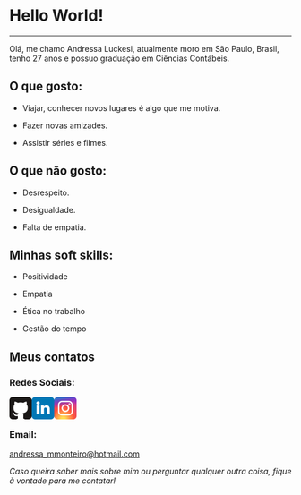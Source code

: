 # Hello World!

---

Olá, me chamo Andressa Luckesi, atualmente moro em São Paulo, Brasil, tenho 27 anos e possuo graduação em Ciências Contábeis.

## O que gosto:

* Viajar, conhecer novos lugares é algo que me motiva.

* Fazer novas amizades.

* Assistir séries e filmes.

## O que não gosto:

* Desrespeito.

* Desigualdade.

* Falta de empatia.

## Minhas soft skills:

* Positividade

* Empatia

* Ética no trabalho

* Gestão do tempo

## Meus contatos

### Redes Sociais:

  <a target="blank" href="https://github.com/andressammonteiro">
    <img align="left" alt="GitHub" width="40px" src="images/github.svg" />
  </a>
  <a target="_blank" href="https://www.linkedin.com/in/andressa-mello-monteiro-luckesi-977b821b1/">
    <img align="left" alt="LinkdeIn" width="40px" src="images/linkedin.svg" />
  </a>
  <a target="_blank" href="https://www.instagram.com/andressamellomonteiro/">
    <img align="left" alt="Instagram" width="40px" src="images/instagram.svg" />
  </a>
  <br/>
  <br/>
  
### Email:

andressa_mmonteiro@hotmail.com

*Caso queira saber mais sobre mim ou perguntar qualquer outra coisa, fique à vontade para me contatar!*

<br/>
